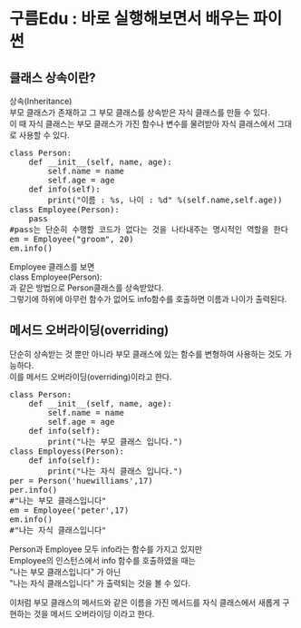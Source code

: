 구름Edu : 바로 실행해보면서 배우는 파이썬
====================================
## 클래스 상속이란?
상속(Inheritance)  
부모 클래스가 존재하고 그 부모 클래스를 상속받은 자식 클래스를 만들 수 있다.  
이 때 자식 클래스는 부모 클래스가 가진 함수나 변수를 물려받아 자식 클래스에서 그대로 사용할 수 있다.  
<pre>class Person:
    def __init__(self, name, age):
        self.name = name
        self.age = age
    def info(self):
        print("이름 : %s, 나이 : %d" %(self.name,self.age))
class Employee(Person):
    pass
#pass는 단순히 수행할 코드가 없다는 것을 나타내주는 명시적인 역할을 한다
em = Employee("groom", 20)
em.info() </pre>
Employee 클래스를 보면  
class Employee(Person):  
과 같은 방법으로 Person클래스를 상속받았다.  
그렇기에 하위에 아무런 함수가 없어도 info함수를 호출하면 이름과 나이가 출력된다.
## 메서드 오버라이딩(overriding)  
단순히 상속받는 것 뿐만 아니라 부모 클래스에 있는 함수를 변형하여 사용하는 것도 가능하다.  
이를 메서드 오버라이딩(overriding)이라고 한다.  
<pre>class Person:
    def __init__(self, name, age):
        self.name = name
        self.age = age
    def info(self):
        print("나는 부모 클래스 입니다.")
class Employess(Person):
    def info(self):
        print("나는 자식 클래스 입니다.")
per = Person('huewilliams',17)
per.info()
#"나는 부모 클래스입니다"
em = Employee('peter',17)
em.info()
#"나는 자식 클래스입니다"</pre>
Person과 Employee 모두 info라는 함수를 가지고 있지만  
Employee의 인스턴스에서 info 함수를 호출하였을 때는  
"나는 부모 클래스입니다" 가 아닌  
"나는 자식 클래스입니다" 가 출력되는 것을 볼 수 있다.  
  
이처럼 부모 클래스의 메서드와 같은 이름을 가진 메서드를 자식 클래스에서 새롭게 구현하는 것을 메서드 오버라이딩 이라고 한다.